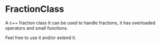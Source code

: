 FractionClass
=============

A c++ fraction class
It can be used to handle fractions, it has overloaded operators and small functions.

Feel free to use it and/or extend it.
